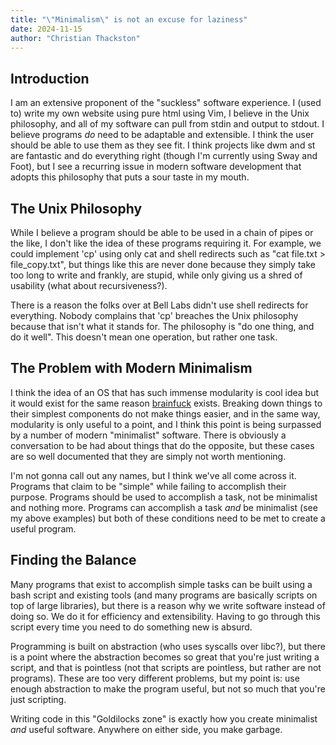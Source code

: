 ```yaml
---
title: "\"Minimalism\" is not an excuse for laziness"
date: 2024-11-15
author: "Christian Thackston"
---
```


## Introduction

I am an extensive proponent of the "suckless" software experience. I (used to) write my own website using pure html using Vim, I believe in the Unix philosophy, and all of my software can pull from stdin and output to stdout. I believe programs *do* need to be adaptable and extensible. I think the user should be able to use them as they see fit. I think projects like dwm and st are fantastic and do everything right (though I'm currently using Sway and Foot), but I see a recurring issue in modern software development that adopts this philosophy that puts a sour taste in my mouth.

## The Unix Philosophy

While I believe a program should be able to be used in a chain of pipes or the like, I don't like the idea of these programs requiring it. For example, we could implement 'cp' using only cat and shell redirects such as "cat file.txt > file_copy.txt", but things like this are never done because they simply take too long to write and frankly, are stupid, while only giving us a shred of usability (what about recursiveness?).

There is a reason the folks over at Bell Labs didn't use shell redirects for everything. Nobody complains that 'cp' breaches the Unix philosophy because that isn't what it stands for. The philosophy is "do one thing, and do it well". This doesn't mean one operation, but rather one task.

## The Problem with Modern Minimalism

I think the idea of an OS that has such immense modularity is cool idea but it would exist for the same reason [brainfuck](https://brainfuck.org/) exists. Breaking down things to their simplest components do not make things easier, and in the same way, modularity is only useful to a point, and I think this point is being surpassed by a number of modern "minimalist" software. There is obviously a conversation to be had about things that do the opposite, but these cases are so well documented that they are simply not worth mentioning.

I'm not gonna call out any names, but I think we've all come across it. Programs that claim to be "simple" while failing to accomplish their purpose. Programs should be used to accomplish a task, not be minimalist and nothing more. Programs can accomplish a task *and* be minimalist (see my above examples) but both of these conditions need to be met to create a useful program.

## Finding the Balance

Many programs that exist to accomplish simple tasks can be built using a bash script and existing tools (and many programs are basically scripts on top of large libraries), but there is a reason why we write software instead of doing so. We do it for efficiency and extensibility. Having to go through this script every time you need to do something new is absurd.

Programming is built on abstraction (who uses syscalls over libc?), but there is a point where the abstraction becomes so great that you're just writing a script, and that is pointless (not that scripts are pointless, but rather are not programs). These are too very different problems, but my point is: use enough abstraction to make the program useful, but not so much that you're just scripting.

Writing code in this "Goldilocks zone" is exactly how you create minimalist *and* useful software. Anywhere on either side, you make garbage.